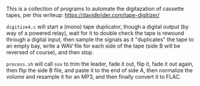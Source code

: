 This is a collection of programs to automate the digitazation of cassette tapes, per this writeup: https://davidkrider.com/tape-digitizer/

`digitize4.c` will start a (mono) tape duplicator, though a digital output (by way of a powered relay), wait for it to double check the tape is rewound through a digital input, then sample the signals as it "duplicates" the tape to an empty bay, write a WAV file for each side of the tape (side B will be reversed of course), and then stop.

`process.sh` will call `sox` to trim the leader, fade it out, flip it, fade it out again, then flip the side B file, and paste it to the end of side A, then normalize the volume and resample it for an MP3, and then finally convert it to FLAC.
 
